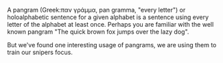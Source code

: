 A pangram (Greek:παν γράμμα, pan gramma, "every letter") or holoalphabetic sentence for a given alphabet is a
sentence using every letter of the alphabet at least once. 
Perhaps you are familiar with the well known pangram "The quick brown fox jumps over the lazy dog".

But we've found one interesting usage of pangrams, we are using them to train our snipers focus.
